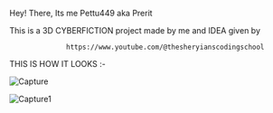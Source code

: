 Hey! There, Its me Pettu449 aka Prerit 

This is a 3D CYBERFICTION project made by me and IDEA given by

                  https://www.youtube.com/@thesheryianscodingschool

THIS IS HOW IT LOOKS :-

![Capture](https://github.com/Pettu449/Pettu449/assets/155649398/a572e9d9-0b71-4fd3-a8e8-d22870e01deb)

![Capture1](https://github.com/Pettu449/Pettu449/assets/155649398/31913cf9-d1e3-4590-8d5b-e15a907097e0)

